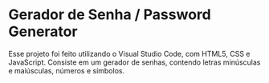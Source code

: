 # Gerador de Senha / Password Generator

Esse projeto foi feito utilizando o Visual Studio Code, com HTML5, CSS e JavaScript.
Consiste em um gerador de senhas, contendo letras minúsculas e maiúsculas, números e símbolos. 
